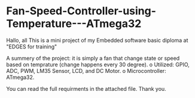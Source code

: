 # Fan-Speed-Controller-using-Temperature---ATmega32

Hallo, all
This is a mini project of my Embedded software basic diploma at "EDGES for training"

A summery of the project: it is simply a fan that change state or speed based on temprature (change happens every 30 degree).
o	Utilized: GPIO, ADC, PWM, LM35 Sensor, LCD, and DC Motor.
o	Microcontroller: ATmega32.

You can read the full requirments in the attached file.
Thank you.
